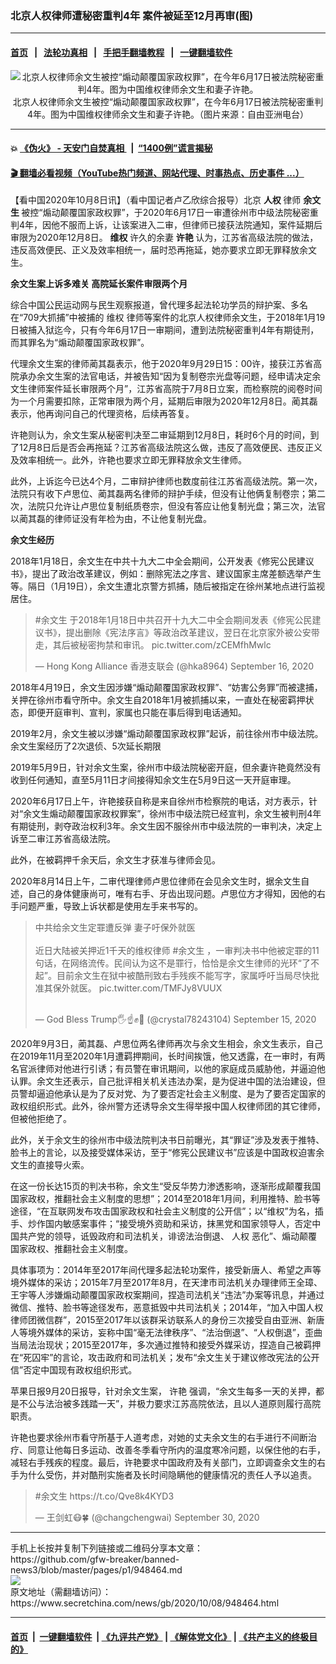 ### 北京人权律师遭秘密重判4年 案件被延至12月再审(图)
------------------------

#### [首页](https://github.com/gfw-breaker/banned-news3/blob/master/README.md) &nbsp;&nbsp;|&nbsp;&nbsp; [法轮功真相](https://github.com/begood0513/basic/blob/master/README.md)  &nbsp;&nbsp;|&nbsp;&nbsp; [手把手翻墙教程](https://github.com/gfw-breaker/guides/wiki)  &nbsp;&nbsp;|&nbsp;&nbsp; [一键翻墙软件](https://github.com/gfw-breaker/nogfw/blob/master/README.md)  



<div class="article_right" style="fone-color:#000">
 <p style="text-align:center">
  <img alt="北京人权律师余文生被控“煽动颠覆国家政权罪”，在今年6月17日被法院秘密重判4年。图为中国维权律师余文生和妻子许艳。" src="https://img3.secretchina.com/pic/2020/9-18/p2779281a954402758-ss.jpg"/>
  <br>
   北京人权律师余文生被控“煽动颠覆国家政权罪”，在今年6月17日被法院秘密重判4年。图为中国维权律师余文生和妻子许艳。（图片来源：自由亚洲电台）
   <span id="hideid" name="hideid" style="color:red;display:none;">
    <span href="https://www.secretchina.com">
    </span>
   </span>
  </br>
 </p>
 <div id="txt-mid1-t21-2017">
  

---

#### 💥 [《伪火》 - 天安门自焚真相 ](http://158.247.195.190:10000/videos/blog/weihuo.html)&nbsp; |&nbsp; [“1400例”谎言揭秘  ](http://158.247.195.190:10000/videos/blog/jiexi1400.html)

#### [ 🎬  翻墙必看视频（YouTube热门频道、网站代理、时事热点、历史事件 ...）](https://github.com/gfw-breaker/links/blob/master/banned.md)


  </div>
 </div>
 <p>
  【看中国2020年10月8日讯】（看中国记者卢乙欣综合报导）北京
  <strong>
   人权
  </strong>
  律师
  <strong>
   <span href="https://www.secretchina.com/news/gb/tag/余文生" target="_blank">
    余文生
   </span>
  </strong>
  被控“煽动颠覆国家政权罪”，于2020年6月17日一审遭徐州市中级法院秘密重判4年，因他不服而上诉，让该案进入二审，但律师已接获法院通知，案件延期后审限为2020年12月8日。
  <strong>
   维权
  </strong>
  许久的余妻
  <strong>
   许艳
  </strong>
  认为，江苏省高级法院的做法，违反高效便民、正义及效率相统一，届时恐再拖延，她亦要求立即无罪释放余文生。
  <span id="hideid" name="hideid" style="color:red;display:none;">
   <span href="https://www.secretchina.com">
   </span>
  </span>
 </p>
 <p>
  <strong>
   余文生案上诉多难关 高院延长案件审限两个月
  </strong>
 </p>
 <p>
  综合中国公民运动网与民生观察报道，曾代理多起法轮功学员的辩护案、多名在“709大抓捕”中被捕的
  <span href="https://www.secretchina.com/news/gb/tag/维权" target="_blank">
   维权
  </span>
  律师等案件的北京人权律师余文生，于2018年1月19日被捕入狱迄今，只有今年6月17日一审期间，遭到法院秘密重判4年有期徒刑，而其罪名为“煽动颠覆国家政权罪”。
 </p>
 <p>
  代理余文生案的律师蔺其磊表示，他于2020年9月29日15：00许，接获江苏省高院承办余文生案的法官电话，并被告知“因为复制卷宗光盘等问题，经申请决定余文生律师案件延长审限两个月”，江苏省高院于7月8日立案，而检察院的阅卷时间为一个月需要扣除，正常审限为两个月，延期后审限为2020年12月8日。蔺其磊表示，他再询问自己的代理资格，后续再答复。
 </p>
 <p>
  许艳则认为，余文生案从秘密判决至二审延期到12月8日，耗时6个月的时间，到了12月8日后是否会再拖延？江苏省高级法院这么做，违反了高效便民、违反正义及效率相统一。此外，许艳也要求立即无罪释放余文生律师。
 </p>
 <p>
  此外，上诉迄今已达4个月，二审辩护律师也数度前往江苏省高级法院。第一次，法院只有收下卢思位、蔺其磊两名律师的辩护手续，但没有让他俩复制卷宗；第二次，法院只允许让卢思位复制纸质卷宗，但没有答应让他复制光盘；第三次，法官以蔺其磊的律师证没有年检为由，不让他复制光盘。
 </p>
 <center>
  <div style="max-width: 632px;height:180px; display: none; text-align: center; margin: 0 auto; overflow: hidden;overflow-x: hidden;">
   <div id="taboola-midarticle-thumbnails" style="max-width: 632px;height:180px;overflow: hidden;overflow-x: hidden;">
   </div>
  </div>
  <div>
   <center>
    <div id="div-gpt-ad-1589559869784-0">
    </div>
   </center>
  </div>
 </center>
 <p>
  <strong>
   余文生经历
  </strong>
 </p>
 <center>
  <div style="max-width: 632px;height:180px; display: none; text-align: center; margin: 0 auto; overflow: hidden;overflow-x: hidden;">
   <div id="taboola-midarticle-thumbnails" style="max-width: 632px;height:180px;overflow: hidden;overflow-x: hidden;">
   </div>
  </div>
  <div>
   <center>
    <div id="div-gpt-ad-1589559869784-0">
    </div>
   </center>
  </div>
 </center>
 <p>
  2018年1月18日，余文生在中共十九大二中全会期间，公开发表《修宪公民建议书》，提出了政治改革建议，例如：删除宪法之序言、建议国家主席差额选举产生等。隔日（1月19日），余文生遭北京警方抓捕，随后被指定在徐州某地点进行监视居住。
 </p>
 <center>
  <div style="max-width: 632px;height:180px; display: none; text-align: center; margin: 0 auto; overflow: hidden;overflow-x: hidden;">
   <div id="taboola-midarticle-thumbnails" style="max-width: 632px;height:180px;overflow: hidden;overflow-x: hidden;">
   </div>
  </div>
  <div>
   <center>
    <div id="div-gpt-ad-1589559869784-0">
    </div>
   </center>
  </div>
 </center>
 <blockquote class="twitter-tweet">
  <p dir="ltr" lang="zh">
   <span href="https://twitter.com/hashtag/%E4%BD%99%E6%96%87%E7%94%9F?src=hash&amp;ref_src=twsrc%5Etfw">
    #余文生
   </span>
   于2018年1月18日中共召开十九大二中全会期间发表《修宪公民建议书》，提出删除《宪法序言》等政治改革建议，翌日在北京家外被公安带走，其后被秘密拘禁和审讯。
   <span href="https://t.co/zCEMfhMwlc">
    pic.twitter.com/zCEMfhMwlc
   </span>
  </p>
  <center>
   <div style="max-width: 632px;height:180px; display: none; text-align: center; margin: 0 auto; overflow: hidden;overflow-x: hidden;">
    <div id="taboola-midarticle-thumbnails" style="max-width: 632px;height:180px;overflow: hidden;overflow-x: hidden;">
    </div>
   </div>
   <div>
    <center>
     <div id="div-gpt-ad-1589559869784-0">
     </div>
    </center>
   </div>
  </center>
  — Hong Kong Alliance 香港支联会 (@hka8964)
  <span href="https://twitter.com/hka8964/status/1306260944696336389?ref_src=twsrc%5Etfw">
   September 16, 2020
  </span>
 </blockquote>
 <p>
  2018年4月19日，余文生因涉嫌“煽动颠覆国家政权罪”、“妨害公务罪”而被逮捕，关押在徐州市看守所中。余文生自2018年1月被抓捕以来，一直处在秘密羁押状态，即便开庭审判、宣判，家属也只能在事后得到电话通知。
 </p>
 <center>
  <div style="max-width: 632px;height:180px; display: none; text-align: center; margin: 0 auto; overflow: hidden;overflow-x: hidden;">
   <div id="taboola-midarticle-thumbnails" style="max-width: 632px;height:180px;overflow: hidden;overflow-x: hidden;">
   </div>
  </div>
  <div>
   <center>
    <div id="div-gpt-ad-1589559869784-0">
    </div>
   </center>
  </div>
 </center>
 <p>
  2019年2月，余文生被以涉嫌“煽动颠覆国家政权罪”起诉，前往徐州市中级法院。余文生案经历了2次退侦、5次延长期限
 </p>
 <center>
  <div style="max-width: 632px;height:180px; display: none; text-align: center; margin: 0 auto; overflow: hidden;overflow-x: hidden;">
   <div id="taboola-midarticle-thumbnails" style="max-width: 632px;height:180px;overflow: hidden;overflow-x: hidden;">
   </div>
  </div>
  <div>
   <center>
    <div id="div-gpt-ad-1589559869784-0">
    </div>
   </center>
  </div>
 </center>
 <p>
  2019年5月9日，针对余文生案，徐州市中级法院秘密开庭，但余妻许艳竟然没有收到任何通知，直至5月11日才间接得知余文生在5月9日这一天开庭审理。
 </p>
 <center>
  <div style="max-width: 632px;height:180px; display: none; text-align: center; margin: 0 auto; overflow: hidden;overflow-x: hidden;">
   <div id="taboola-midarticle-thumbnails" style="max-width: 632px;height:180px;overflow: hidden;overflow-x: hidden;">
   </div>
  </div>
  <div>
   <center>
    <div id="div-gpt-ad-1589559869784-0">
    </div>
   </center>
  </div>
 </center>
 <p>
  2020年6月17日上午，许艳接获自称是来自徐州市检察院的电话，对方表示，针对“余文生煽动颠覆国家政权罪案”，徐州市中级法院已经宣判，余文生被判刑4年有期徒刑，剥夺政治权利3年。余文生因不服徐州市中级法院的一审判决，决定上诉至二审江苏省高级法院。
 </p>
 <center>
  <div style="max-width: 632px;height:180px; display: none; text-align: center; margin: 0 auto; overflow: hidden;overflow-x: hidden;">
   <div id="taboola-midarticle-thumbnails" style="max-width: 632px;height:180px;overflow: hidden;overflow-x: hidden;">
   </div>
  </div>
  <div>
   <center>
    <div id="div-gpt-ad-1589559869784-0">
    </div>
   </center>
  </div>
 </center>
 <p>
  此外，在被羁押千余天后，余文生才获准与律师会见。
 </p>
 <center>
  <div style="max-width: 632px;height:180px; display: none; text-align: center; margin: 0 auto; overflow: hidden;overflow-x: hidden;">
   <div id="taboola-midarticle-thumbnails" style="max-width: 632px;height:180px;overflow: hidden;overflow-x: hidden;">
   </div>
  </div>
  <div>
   <center>
    <div id="div-gpt-ad-1589559869784-0">
    </div>
   </center>
  </div>
 </center>
 <p>
  2020年8月14日上午，二审代理律师卢思位律师在会见余文生时，据余文生自述，自己的身体健康尚可，唯有右手、牙齿出现问题。卢思位方才得知，因他的右手问题严重，导致上诉状都是使用左手来书写的。
 </p>
 <center>
  <div style="max-width: 632px;height:180px; display: none; text-align: center; margin: 0 auto; overflow: hidden;overflow-x: hidden;">
   <div id="taboola-midarticle-thumbnails" style="max-width: 632px;height:180px;overflow: hidden;overflow-x: hidden;">
   </div>
  </div>
  <div>
   <center>
    <div id="div-gpt-ad-1589559869784-0">
    </div>
   </center>
  </div>
 </center>
 <blockquote class="twitter-tweet">
  <p dir="ltr" lang="zh">
   中共给余文生定罪遭反弹 妻子吁保外就医
   <br>
    <br>
     近日大陆被关押近1千天的维权律师
     <span href="https://twitter.com/hashtag/%E4%BD%99%E6%96%87%E7%94%9F?src=hash&amp;ref_src=twsrc%5Etfw">
      #余文生
     </span>
     ，一审判决书中他被定罪的11句话，在网络流传。民间认为这不是罪行，恰恰是余文生律师的光环“了不起”。目前余文生在狱中被酷刑致右手残疾不能写字，家属呼吁当局尽快批准其保外就医。
     <span href="https://t.co/TMFJy8VUUX">
      pic.twitter.com/TMFJy8VUUX
     </span>
    </br>
   </br>
  </p>
  <center>
   <div style="max-width: 632px;height:180px; display: none; text-align: center; margin: 0 auto; overflow: hidden;overflow-x: hidden;">
    <div id="taboola-midarticle-thumbnails" style="max-width: 632px;height:180px;overflow: hidden;overflow-x: hidden;">
    </div>
   </div>
   <div>
    <center>
     <div id="div-gpt-ad-1589559869784-0">
     </div>
    </center>
   </div>
  </center>
  — God Bless Trump🖐☝️✊💪 (@crystal78243104)
  <span href="https://twitter.com/crystal78243104/status/1305732678403096577?ref_src=twsrc%5Etfw">
   September 15, 2020
  </span>
 </blockquote>
 <p>
  2020年9月3日，蔺其磊、卢思位两名律师再次与余文生相会，余文生表示，自己在2019年11月至2020年1月遭羁押期间，长时间挨饿，他又透露，在一审时，有两名官派律师对他进行引诱；有员警在审讯期间，以他的家庭成员威胁他，并逼迫他认罪。余文生还表示，自己批评相关机关违法办案，是为促进中国的法治建设，但员警却逼迫他承认是为了反对党、为了要否定社会主义制度、是为了要否定国家的政权组织形式。此外，徐州警方还诱导余文生得举报中国人权律师团的其它律师，但被他拒绝了。
 </p>
 <center>
  <div style="max-width: 632px;height:180px; display: none; text-align: center; margin: 0 auto; overflow: hidden;overflow-x: hidden;">
   <div id="taboola-midarticle-thumbnails" style="max-width: 632px;height:180px;overflow: hidden;overflow-x: hidden;">
   </div>
  </div>
  <div>
   <center>
    <div id="div-gpt-ad-1589559869784-0">
    </div>
   </center>
  </div>
 </center>
 <center>
  <ins class="adsbygoogle" data-ad-client="ca-pub-1276641434651360" data-ad-format="fluid" data-ad-layout="in-article" data-ad-slot="3646767294" style="display:block; text-align:center;">
  </ins>
 </center>
 <p>
  此外，关于余文生的徐州市中级法院判决书日前曝光，其“罪证”涉及发表于推特、脸书上的言论，以及接受媒体采访，至于“修宪公民建议书”应该是中国政权迫害余文生的直接导火索。
 </p>
 <center>
  <div style="max-width: 632px;height:180px; display: none; text-align: center; margin: 0 auto; overflow: hidden;overflow-x: hidden;">
   <div id="taboola-midarticle-thumbnails" style="max-width: 632px;height:180px;overflow: hidden;overflow-x: hidden;">
   </div>
  </div>
  <div>
   <center>
    <div id="div-gpt-ad-1589559869784-0">
    </div>
   </center>
  </div>
 </center>
 <p>
  在这一份长达15页的判决书称，余文生“受反华势力渗透影响，逐渐形成颠覆我国国家政权，推翻社会主义制度的思想”；2014至2018年1月间，利用推特、脸书等途径，“在互联网发布攻击国家政权和社会主义制度的公开信”；以“维权”为名，插手、炒作国内敏感案事件；“接受境外资助和采访，抹黑党和国家领导人，否定中国共产党的领导，诋毁政府和司法机关，诽谤法治倒退、
  <span href="https://www.secretchina.com/news/gb/tag/人权" target="_blank">
   人权
  </span>
  恶化”、煽动颠覆国家政权、推翻社会主义制度。
 </p>
 <center>
  <div style="max-width: 632px;height:180px; display: none; text-align: center; margin: 0 auto; overflow: hidden;overflow-x: hidden;">
   <div id="taboola-midarticle-thumbnails" style="max-width: 632px;height:180px;overflow: hidden;overflow-x: hidden;">
   </div>
  </div>
  <div>
   <center>
    <div id="div-gpt-ad-1589559869784-0">
    </div>
   </center>
  </div>
 </center>
 <p>
  具体事项为：2014年至2017年间代理多起法轮功案件，接受新唐人、希望之声等境外媒体的采访；2015年7月至2017年8月，在天津市司法机关办理律师王全璋、王宇等人涉嫌煽动颠覆国家政权案期间，捏造司法机关“违法”办案等讯息，并通过微信、推特、脸书等途径发布，恶意抵毁中共司法机关；2014年，“加入中国人权律师团微信群”，2015至2017年以该群采访联系人的身份三次接受自由亚洲、新唐人等境外媒体的采访，妄称中国“毫无法律秩序”、“法治倒退”、“人权倒退”，歪曲当局法治现状；2015至2017年，多次通过推特和接受外媒采访，捏造自己被羁押在“死囚牢”的言论，攻击政府和司法机关；发布“余文生关于建议修改宪法的公开信”否定中国现有政权组织形式。
 </p>
 <center>
  <div style="max-width: 632px;height:180px; display: none; text-align: center; margin: 0 auto; overflow: hidden;overflow-x: hidden;">
   <div id="taboola-midarticle-thumbnails" style="max-width: 632px;height:180px;overflow: hidden;overflow-x: hidden;">
   </div>
  </div>
  <div>
   <center>
    <div id="div-gpt-ad-1589559869784-0">
    </div>
   </center>
  </div>
 </center>
 <p>
  苹果日报9月20日报导，针对余文生案，
  <span href="https://www.secretchina.com/news/gb/tag/许艳" target="_blank">
   许艳
  </span>
  强调，“余文生每多一天的关押，都是不公与法治被多践踏一天”，并极力要求江苏高院依法，且以人道原则履行高院职责。
 </p>
 <center>
  <div style="max-width: 632px;height:180px; display: none; text-align: center; margin: 0 auto; overflow: hidden;overflow-x: hidden;">
   <div id="taboola-midarticle-thumbnails" style="max-width: 632px;height:180px;overflow: hidden;overflow-x: hidden;">
   </div>
  </div>
  <div>
   <center>
    <div id="div-gpt-ad-1589559869784-0">
    </div>
   </center>
  </div>
 </center>
 <p>
  许艳也要求徐州市看守所基于人道考虑，对她的丈夫余文生的右手进行不间断治疗、同意让他每日多运动、改善冬季看守所内的温度寒冷问题，以保住他的右手，减轻右手残疾的程度。最后，许艳要求中国政府及有关部门，立即调查余文生的右手为什么受伤，并对酷刑实施者及长时间隐瞒他的健康情况的责任人予以追责。
 </p>
 <center>
  <div style="max-width: 632px;height:180px; display: none; text-align: center; margin: 0 auto; overflow: hidden;overflow-x: hidden;">
   <div id="taboola-midarticle-thumbnails" style="max-width: 632px;height:180px;overflow: hidden;overflow-x: hidden;">
   </div>
  </div>
  <div>
   <center>
    <div id="div-gpt-ad-1589559869784-0">
    </div>
   </center>
  </div>
 </center>
 <blockquote class="twitter-tweet">
  <p dir="ltr" lang="und">
   <span href="https://twitter.com/hashtag/%E4%BD%99%E6%96%87%E7%94%9F?src=hash&amp;ref_src=twsrc%5Etfw">
    #余文生
   </span>
   <span href="https://t.co/Qve8k4KYD3">
    https://t.co/Qve8k4KYD3
   </span>
  </p>
  <center>
   <div style="max-width: 632px;height:180px; display: none; text-align: center; margin: 0 auto; overflow: hidden;overflow-x: hidden;">
    <div id="taboola-midarticle-thumbnails" style="max-width: 632px;height:180px;overflow: hidden;overflow-x: hidden;">
    </div>
   </div>
   <div>
    <center>
     <div id="div-gpt-ad-1589559869784-0">
     </div>
    </center>
   </div>
  </center>
  — 王剑虹😷🍀 (@changchengwai)
  <span href="https://twitter.com/changchengwai/status/1311301824285159424?ref_src=twsrc%5Etfw">
   September 30, 2020
  </span>
 </blockquote>
</div>
<hr/>
手机上长按并复制下列链接或二维码分享本文章：<br/>
https://github.com/gfw-breaker/banned-news3/blob/master/pages/p1/948464.md <br/>
<a href='https://github.com/gfw-breaker/banned-news3/blob/master/pages/p1/948464.md'><img src='https://github.com/gfw-breaker/banned-news3/blob/master/pages/p1/948464.md.png'/></a> <br/>
原文地址（需翻墙访问）：https://www.secretchina.com/news/gb/2020/10/08/948464.html


------------------------
#### [首页](https://github.com/gfw-breaker/banned-news3/blob/master/README.md) &nbsp;|&nbsp; [一键翻墙软件](https://github.com/gfw-breaker/nogfw/blob/master/README.md) &nbsp;| [《九评共产党》](https://github.com/gfw-breaker/9ping.md/blob/master/README.md#九评之一评共产党是什么) | [《解体党文化》](https://github.com/gfw-breaker/jtdwh.md/blob/master/README.md) | [《共产主义的终极目的》](https://github.com/gfw-breaker/gczydzjmd.md/blob/master/README.md)


<img src='http://gfw-breaker.win/banned-news3/pages/p1/948464.md' width='0px' height='0px'/>